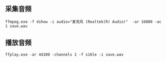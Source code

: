 ## 采集音频

```shell
ffmpeg.exe -f dshow -i audio="麦克风 (Realtek(R) Audio)"  -ar 16000 -ac 1 save.wav
```

## 播放音频

```shell
ffplay.exe -ar 44100 -channels 2 -f s16le -i save.wav
```


